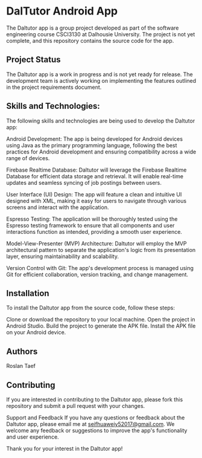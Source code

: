 # DalTutor Android App

The Daltutor app is a group project developed as part of the software engineering course CSCI3130 at Dalhousie University. The project is not yet complete, and this repository contains the source code for the app.

## Project Status
The Daltutor app is a work in progress and is not yet ready for release. The development team is actively working on implementing the features outlined in the project requirements document.

## Skills and Technologies:
The following skills and technologies are being used to develop the Daltutor app:

Android Development: The app is being developed for Android devices using Java as the primary programming language, following the best practices for Android development and ensuring compatibility across a wide range of devices.

Firebase Realtime Database: Daltutor will leverage the Firebase Realtime Database for efficient data storage and retrieval. It will enable real-time updates and seamless syncing of job postings between users.

User Interface (UI) Design: The app will feature a clean and intuitive UI designed with XML, making it easy for users to navigate through various screens and interact with the application.

Espresso Testing: The application will be thoroughly tested using the Espresso testing framework to ensure that all components and user interactions function as intended, providing a smooth user experience.

Model-View-Presenter (MVP) Architecture: Daltutor will employ the MVP architectural pattern to separate the application's logic from its presentation layer, ensuring maintainability and scalability.

Version Control with Git: The app's development process is managed using Git for efficient collaboration, version tracking, and change management.

## Installation
To install the Daltutor app from the source code, follow these steps:

Clone or download the repository to your local machine.
Open the project in Android Studio.
Build the project to generate the APK file.
Install the APK file on your Android device.

## Authors
Roslan Taef

## Contributing
If you are interested in contributing to the Daltutor app, please fork this repository and submit a pull request with your changes.

Support and Feedback
If you have any questions or feedback about the Daltutor app, please email me at seifhuaweiy52017@gmail.com. We welcome any feedback or suggestions to improve the app's functionality and user experience.

Thank you for your interest in the Daltutor app!
